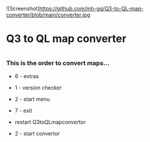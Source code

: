 ![Screenshot]https://github.com/mh-gg/Q3-to-QL-map-converter/blob/main/converter.jpg
# Q3 to QL map converter
#
### This is the order to convert maps...

* 6 - extras

* 1 - version checker

* 2 - start menu

* 7 - exit

* restart Q3toQLmapconvertor

* 2 - start convertor
